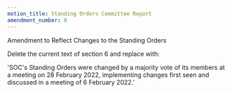 ```yaml
---
motion_title: Standing Orders Committee Report
amendment_number: 8
---
```


Amendment to Reflect Changes to the Standing Orders

Delete the current text of section 6 and replace with:

'SOC's Standing Orders were changed by a majority vote of its members at a meeting on 28 February 2022, implementing changes first seen and discussed in a meeting of 6 February 2022.'

